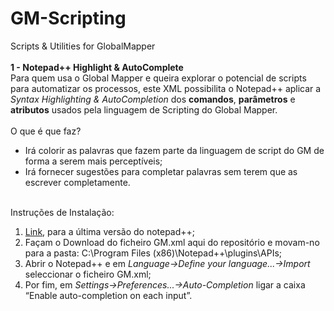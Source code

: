 # GM-Scripting
Scripts &amp; Utilities for GlobalMapper
<br /><br /><b> 1 - Notepad++ Highlight &amp; AutoComplete</b>
<br />Para quem usa o Global Mapper e queira explorar o potencial de scripts para automatizar os processos, este XML possibilita o Notepad++ aplicar a <i>Syntax Highlighting & AutoCompletion</i> dos <b>comandos</b>, <b>parâmetros</b> e <b>atributos</b> usados pela linguagem de Scripting do Global Mapper.
<br /><br />O que é que faz?
<br /> 
<ul>
  <li>Irá colorir as palavras que fazem parte da linguagem de script do GM de forma a serem mais perceptíveis;</li>
  <li>Irá fornecer sugestões para completar palavras sem terem que as escrever completamente.</li>
</ul> 

<br />Instruções de Instalação:<br />
 <ol>
  <li><a href="https://notepad-plus-plus.org/download/" target="_top">Link</a>, para a última versão do notepad++;</li>
  <li>Façam o Download do ficheiro GM.xml aqui do repositório e movam-no para a pasta: C:\Program Files (x86)\Notepad++\plugins\APIs;</li>
  <li>Abrir o Notepad++ e em <i>Language->Define your language...->Import</i> seleccionar o ficheiro GM.xml;</li>
  <li>Por fim, em <i>Settings->Preferences...->Auto-Completion</i> ligar a caixa “Enable auto-completion on each input”.</li>
</ol> 

